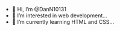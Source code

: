 - 👋 Hi, I’m @DanN10131
- 👀 I’m interested in web development...
- 🌱 I’m currently learning HTML and CSS...
